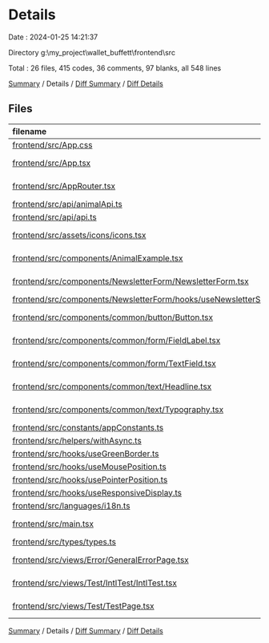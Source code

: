 # Details

Date : 2024-01-25 14:21:37

Directory g:\\my_project\\wallet_buffett\\frontend\\src

Total : 26 files,  415 codes, 36 comments, 97 blanks, all 548 lines

[Summary](results.md) / Details / [Diff Summary](diff.md) / [Diff Details](diff-details.md)

## Files
| filename | language | code | comment | blank | total |
| :--- | :--- | ---: | ---: | ---: | ---: |
| [frontend/src/App.css](/frontend/src/App.css) | CSS | 10 | 1 | 4 | 15 |
| [frontend/src/App.tsx](/frontend/src/App.tsx) | TypeScript JSX | 47 | 0 | 7 | 54 |
| [frontend/src/AppRouter.tsx](/frontend/src/AppRouter.tsx) | TypeScript JSX | 12 | 1 | 6 | 19 |
| [frontend/src/api/animalApi.ts](/frontend/src/api/animalApi.ts) | TypeScript | 26 | 0 | 6 | 32 |
| [frontend/src/api/api.ts](/frontend/src/api/api.ts) | TypeScript | 21 | 4 | 4 | 29 |
| [frontend/src/assets/icons/icons.tsx](/frontend/src/assets/icons/icons.tsx) | TypeScript JSX | 20 | 0 | 9 | 29 |
| [frontend/src/components/AnimalExample.tsx](/frontend/src/components/AnimalExample.tsx) | TypeScript JSX | 66 | 0 | 12 | 78 |
| [frontend/src/components/NewsletterForm/NewsletterForm.tsx](/frontend/src/components/NewsletterForm/NewsletterForm.tsx) | TypeScript JSX | 0 | 0 | 1 | 1 |
| [frontend/src/components/NewsletterForm/hooks/useNewsletterSignup.ts](/frontend/src/components/NewsletterForm/hooks/useNewsletterSignup.ts) | TypeScript | 0 | 0 | 1 | 1 |
| [frontend/src/components/common/button/Button.tsx](/frontend/src/components/common/button/Button.tsx) | TypeScript JSX | 0 | 0 | 1 | 1 |
| [frontend/src/components/common/form/FieldLabel.tsx](/frontend/src/components/common/form/FieldLabel.tsx) | TypeScript JSX | 0 | 0 | 1 | 1 |
| [frontend/src/components/common/form/TextField.tsx](/frontend/src/components/common/form/TextField.tsx) | TypeScript JSX | 0 | 0 | 1 | 1 |
| [frontend/src/components/common/text/Headline.tsx](/frontend/src/components/common/text/Headline.tsx) | TypeScript JSX | 0 | 0 | 1 | 1 |
| [frontend/src/components/common/text/Typography.tsx](/frontend/src/components/common/text/Typography.tsx) | TypeScript JSX | 0 | 0 | 1 | 1 |
| [frontend/src/constants/appConstants.ts](/frontend/src/constants/appConstants.ts) | TypeScript | 8 | 11 | 5 | 24 |
| [frontend/src/helpers/withAsync.ts](/frontend/src/helpers/withAsync.ts) | TypeScript | 23 | 0 | 1 | 24 |
| [frontend/src/hooks/useGreenBorder.ts](/frontend/src/hooks/useGreenBorder.ts) | TypeScript | 21 | 0 | 4 | 25 |
| [frontend/src/hooks/useMousePosition.ts](/frontend/src/hooks/useMousePosition.ts) | TypeScript | 16 | 2 | 8 | 26 |
| [frontend/src/hooks/usePointerPosition.ts](/frontend/src/hooks/usePointerPosition.ts) | TypeScript | 37 | 5 | 8 | 50 |
| [frontend/src/hooks/useResponsiveDisplay.ts](/frontend/src/hooks/useResponsiveDisplay.ts) | TypeScript | 16 | 6 | 2 | 24 |
| [frontend/src/languages/i18n.ts](/frontend/src/languages/i18n.ts) | TypeScript | 24 | 6 | 3 | 33 |
| [frontend/src/main.tsx](/frontend/src/main.tsx) | TypeScript JSX | 12 | 0 | 3 | 15 |
| [frontend/src/types/types.ts](/frontend/src/types/types.ts) | TypeScript | 1 | 0 | 0 | 1 |
| [frontend/src/views/Error/GeneralErrorPage.tsx](/frontend/src/views/Error/GeneralErrorPage.tsx) | TypeScript JSX | 4 | 0 | 2 | 6 |
| [frontend/src/views/Test/IntlTest/IntlTest.tsx](/frontend/src/views/Test/IntlTest/IntlTest.tsx) | TypeScript JSX | 42 | 0 | 4 | 46 |
| [frontend/src/views/Test/TestPage.tsx](/frontend/src/views/Test/TestPage.tsx) | TypeScript JSX | 9 | 0 | 2 | 11 |

[Summary](results.md) / Details / [Diff Summary](diff.md) / [Diff Details](diff-details.md)